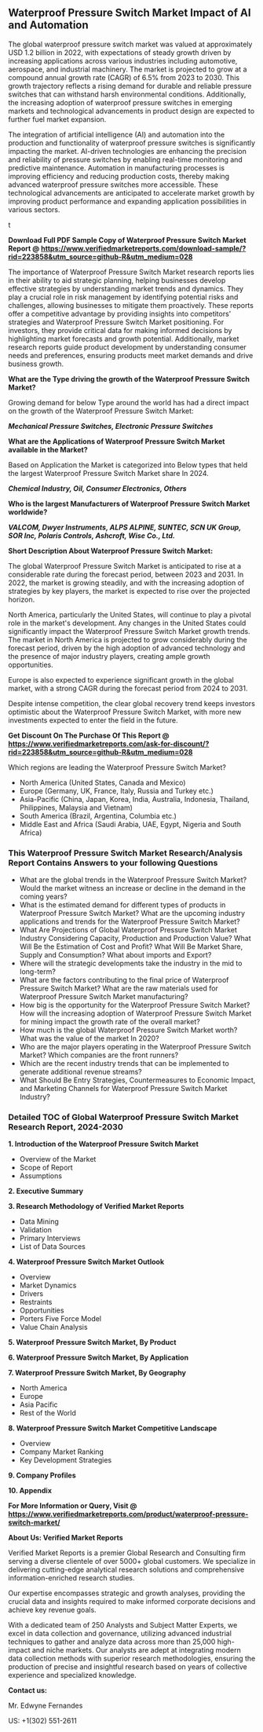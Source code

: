 <h2>Waterproof Pressure Switch Market Impact of AI and Automation</h2><p>The global waterproof pressure switch market was valued at approximately USD 1.2 billion in 2022, with expectations of steady growth driven by increasing applications across various industries including automotive, aerospace, and industrial machinery. The market is projected to grow at a compound annual growth rate (CAGR) of 6.5% from 2023 to 2030. This growth trajectory reflects a rising demand for durable and reliable pressure switches that can withstand harsh environmental conditions. Additionally, the increasing adoption of waterproof pressure switches in emerging markets and technological advancements in product design are expected to further fuel market expansion.</p><p>The integration of artificial intelligence (AI) and automation into the production and functionality of waterproof pressure switches is significantly impacting the market. AI-driven technologies are enhancing the precision and reliability of pressure switches by enabling real-time monitoring and predictive maintenance. Automation in manufacturing processes is improving efficiency and reducing production costs, thereby making advanced waterproof pressure switches more accessible. These technological advancements are anticipated to accelerate market growth by improving product performance and expanding application possibilities in various sectors.</p>t</p><p id="" class=""><strong>Download Full PDF Sample Copy of Waterproof Pressure Switch Market Report @ <a href="https://www.verifiedmarketreports.com/download-sample/?rid=223858&utm_source=github-R&utm_medium=028" target="_blank">https://www.verifiedmarketreports.com/download-sample/?rid=223858&utm_source=github-R&utm_medium=028</a></strong></p><p>The importance of&nbsp;Waterproof Pressure Switch Market research reports lies in their ability to aid strategic planning, helping businesses develop effective strategies by understanding market trends and dynamics. They play a crucial role in risk management by identifying potential risks and challenges, allowing businesses to mitigate them proactively. These reports offer a competitive advantage by providing insights into competitors' strategies and Waterproof Pressure Switch Market positioning. For investors, they provide critical data for making informed decisions by highlighting market forecasts and growth potential. Additionally, market research reports guide product development by understanding consumer needs and preferences, ensuring products meet market demands and drive business growth.</p><p><strong>What are the&nbsp;Type driving the growth of the Waterproof Pressure Switch Market?</strong></p><p id="" class="">Growing demand for below Type around the world has had a direct impact on the growth of the Waterproof Pressure Switch Market:</p><em><strong>Mechanical Pressure Switches, Electronic Pressure Switches</strong></em></p><strong>What are the&nbsp;Applications&nbsp;of Waterproof Pressure Switch Market available in the Market?</strong></p><p id="" class="">Based on Application the Market is categorized into Below types that held the largest Waterproof Pressure Switch Market share In 2024.</p><em><strong>Chemical Industry, Oil, Consumer Electronics, Others</strong></em></p><strong>Who is the largest Manufacturers of Waterproof Pressure Switch Market worldwide?</strong></p><p><em><strong>VALCOM, Dwyer Instruments, ALPS ALPINE, SUNTEC, SCN UK Group, SOR Inc, Polaris Controls, Ashcroft, Wise Co., Ltd.</strong></em></p><p id="" class=""><strong>Short Description About Waterproof Pressure Switch Market:</strong></p><p>The global Waterproof Pressure Switch Market is anticipated to rise at a considerable rate during the forecast period, between 2023 and 2031. In 2022, the market is growing steadily, and with the increasing adoption of strategies by key players, the market is expected to rise over the projected horizon.</p><p>North America, particularly the United States, will continue to play a pivotal role in the market's development. Any changes in the United States could significantly impact the Waterproof Pressure Switch Market growth trends. The market in North America is projected to grow considerably during the forecast period, driven by the high adoption of advanced technology and the presence of major industry players, creating ample growth opportunities.</p><p>Europe is also expected to experience significant growth in the global market, with a strong CAGR during the forecast period from 2024 to 2031.</p><p>Despite intense competition, the clear global recovery trend keeps investors optimistic about the Waterproof Pressure Switch Market, with more new investments expected to enter the field in the future.</p><p id="" class=""><strong>Get Discount On The Purchase Of This Report @ <a href="https://www.verifiedmarketreports.com/ask-for-discount/?rid=223858&utm_source=github-R&utm_medium=028" target="_blank">https://www.verifiedmarketreports.com/ask-for-discount/?rid=223858&utm_source=github-R&utm_medium=028</a></strong></p>Which regions are leading the Waterproof Pressure Switch Market?</p><ul><li>North America (United States, Canada and Mexico)</li><li>Europe (Germany, UK, France, Italy, Russia and Turkey etc.)</li><li>Asia-Pacific (China, Japan, Korea, India, Australia, Indonesia, Thailand, Philippines, Malaysia and Vietnam)</li><li>South America (Brazil, Argentina, Columbia etc.)</li><li>Middle East and Africa (Saudi Arabia, UAE, Egypt, Nigeria and South Africa)</li></ul><h3 id="" class="">This Waterproof Pressure Switch Market Research/Analysis Report Contains Answers to your following Questions</h3><ul><li>What are the global trends in the Waterproof Pressure Switch Market? Would the market witness an increase or decline in the demand in the coming years?</li><li>What is the estimated demand for different types of products in Waterproof Pressure Switch Market? What are the upcoming industry applications and trends for the Waterproof Pressure Switch Market?</li><li>What Are Projections of Global Waterproof Pressure Switch Market Industry Considering Capacity, Production and Production Value? What Will Be the Estimation of Cost and Profit? What Will Be Market Share, Supply and Consumption? What about imports and Export?</li><li>Where will the strategic developments take the industry in the mid to long-term?</li><li>What are the factors contributing to the final price of Waterproof Pressure Switch Market? What are the raw materials used for Waterproof Pressure Switch Market manufacturing?</li><li>How big is the opportunity for the Waterproof Pressure Switch Market? How will the increasing adoption of Waterproof Pressure Switch Market for mining impact the growth rate of the overall market?</li><li>How much is the global Waterproof Pressure Switch Market worth? What was the value of the market In 2020?</li><li>Who are the major players operating in the Waterproof Pressure Switch Market? Which companies are the front runners?</li><li>Which are the recent industry trends that can be implemented to generate additional revenue streams?</li><li>What Should Be Entry Strategies, Countermeasures to Economic Impact, and Marketing Channels for Waterproof Pressure Switch Market Industry?</li></ul><h3 id="" class="">Detailed TOC of Global Waterproof Pressure Switch Market Research Report, 2024-2030</h3><p id="" class=""><strong>1. Introduction of the Waterproof Pressure Switch Market</strong></p><ul><li>Overview of the Market</li><li>Scope of Report</li><li>Assumptions</li></ul><p id="" class=""><strong>2. Executive Summary</strong></p><p id="" class=""><strong>3. Research Methodology of Verified Market Reports</strong></p><ul><li>Data Mining</li><li>Validation</li><li>Primary Interviews</li><li>List of Data Sources</li></ul><p id="" class=""><strong>4. Waterproof Pressure Switch Market Outlook</strong></p><ul><li>Overview</li><li>Market Dynamics</li><li>Drivers</li><li>Restraints</li><li>Opportunities</li><li>Porters Five Force Model</li><li>Value Chain Analysis</li></ul><p id="" class=""><strong>5. Waterproof Pressure Switch Market, By Product</strong></p><p id="" class=""><strong>6. Waterproof Pressure Switch Market, By Application</strong></p><p id="" class=""><strong>7. Waterproof Pressure Switch Market, By Geography</strong></p><ul><li>North America</li><li>Europe</li><li>Asia Pacific</li><li>Rest of the World</li></ul><p id="" class=""><strong>8. Waterproof Pressure Switch Market Competitive Landscape</strong></p><ul><li>Overview</li><li>Company Market Ranking</li><li>Key Development Strategies</li></ul><p id="" class=""><strong>9. Company Profiles</strong></p><p id="" class=""><strong>10. Appendix</strong></p><p id="" class=""><strong>For More Information or Query, Visit @ <a href="https://www.verifiedmarketreports.com/product/waterproof-pressure-switch-market/" target="_blank">https://www.verifiedmarketreports.com/product/waterproof-pressure-switch-market/</a></strong></p><p id="" class=""><strong>About Us: Verified Market Reports</strong></p><p id="" class="">Verified Market Reports is a premier Global Research and Consulting firm serving a diverse clientele of over 5000+ global customers. We specialize in delivering cutting-edge analytical research solutions and comprehensive information-enriched research studies.</p><p id="" class="">Our expertise encompasses strategic and growth analyses, providing the crucial data and insights required to make informed corporate decisions and achieve key revenue goals.</p><p id="" class="">With a dedicated team of 250 Analysts and Subject Matter Experts, we excel in data collection and governance, utilizing advanced industrial techniques to gather and analyze data across more than 25,000 high-impact and niche markets. Our analysts are adept at integrating modern data collection methods with superior research methodologies, ensuring the production of precise and insightful research based on years of collective experience and specialized knowledge.</p><p id="" class=""><strong>Contact us:</strong></p><p id="" class="">Mr. Edwyne Fernandes</p><p id="" class="">US: +1(302) 551-2611</p>